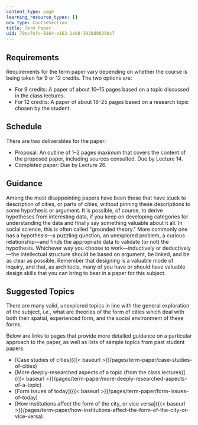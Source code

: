 ```yaml
---
content_type: page
learning_resource_types: []
ocw_type: CourseSection
title: Term Paper
uid: 79ec7efc-8164-a162-2eb8-3938d98390c7
---
```


Requirements
------------

Requirements for the term paper vary depending on whether the course is being taken for 9 or 12 credits. The two options are:

*   For 9 credits: A paper of about 10–15 pages based on a topic discussed in the class lectures.
*   For 12 credits: A paper of about 18–25 pages based on a research topic chosen by the student.

Schedule
--------

There are two deliverables for the paper:

*   Proposal: An outline of 1–2 pages maximum that covers the content of the proposed paper, including sources consulted. Due by Lecture 14.
*   Completed paper: Due by Lecture 26.

Guidance
--------

Among the most disappointing papers have been those that have stuck to description of cities, or parts of cities, without pinning these descriptions to some hypothesis or argument. It is possible, of course, to derive hypotheses from interesting data, if you keep on developing categories for understanding the data and finally say something valuable about it all. In social science, this is often called "grounded theory." More commonly one has a hypothesis—a puzzling question, an unexplored problem, a curious relationship—and finds the appropriate data to validate (or not) the hypothesis. Whichever way you choose to work—inductively or deductively—the intellectual structure should be based on argument, be linked, and be as clear as possible. Remember that designing is a valuable mode of inquiry, and that, as architects, many of you have or should have valuable design skills that you can bring to bear in a paper for this subject.

Suggested Topics
----------------

There are many valid, unexplored topics in line with the general exploration of the subject, _i.e._, what are theories of the form of cities which deal with both their spatial, experienced form, and the social environment of these forms.

Below are links to pages that provide more detailed guidance on a particular approach to the paper, as well as lists of sample topics from past student papers:

*   [Case studies of cities]({{< baseurl >}}/pages/term-paper/case-studies-of-cities)
*   [More deeply-researched aspects of a topic (from the class lectures)]({{< baseurl >}}/pages/term-paper/more-deeply-researched-aspects-of-a-topic)
*   [Form issues of today]({{< baseurl >}}/pages/term-paper/form-issues-of-today)
*   [How institutions affect the form of the city, or vice versa]({{< baseurl >}}/pages/term-paper/how-institutions-affect-the-form-of-the-city-or-vice-versa)